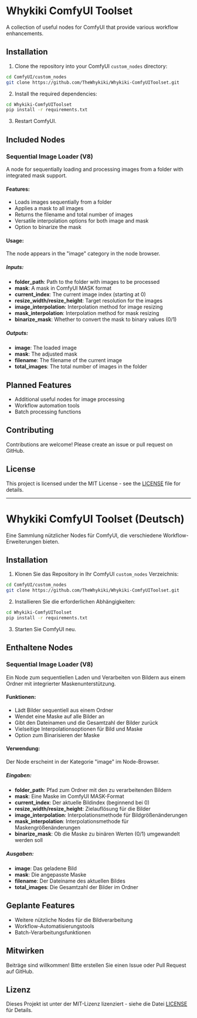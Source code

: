 # Whykiki ComfyUI Toolset

A collection of useful nodes for ComfyUI that provide various workflow enhancements.

## Installation

1. Clone the repository into your ComfyUI `custom_nodes` directory:

```bash
cd ComfyUI/custom_nodes
git clone https://github.com/TheWhykiki/Whykiki-ComfyUIToolset.git
```

2. Install the required dependencies:

```bash
cd Whykiki-ComfyUIToolset
pip install -r requirements.txt
```

3. Restart ComfyUI.

## Included Nodes

### Sequential Image Loader (V8)

A node for sequentially loading and processing images from a folder with integrated mask support.

#### Features:

- Loads images sequentially from a folder
- Applies a mask to all images
- Returns the filename and total number of images
- Versatile interpolation options for both image and mask
- Option to binarize the mask

#### Usage:

The node appears in the "image" category in the node browser.

##### Inputs:
- **folder_path**: Path to the folder with images to be processed
- **mask**: A mask in ComfyUI MASK format
- **current_index**: The current image index (starting at 0)
- **resize_width/resize_height**: Target resolution for the images
- **image_interpolation**: Interpolation method for image resizing
- **mask_interpolation**: Interpolation method for mask resizing
- **binarize_mask**: Whether to convert the mask to binary values (0/1)

##### Outputs:
- **image**: The loaded image
- **mask**: The adjusted mask
- **filename**: The filename of the current image
- **total_images**: The total number of images in the folder

## Planned Features

- Additional useful nodes for image processing
- Workflow automation tools
- Batch processing functions

## Contributing

Contributions are welcome! Please create an issue or pull request on GitHub.

## License

This project is licensed under the MIT License - see the [LICENSE](LICENSE) file for details.

---

# Whykiki ComfyUI Toolset (Deutsch)

Eine Sammlung nützlicher Nodes für ComfyUI, die verschiedene Workflow-Erweiterungen bieten.

## Installation

1. Klonen Sie das Repository in Ihr ComfyUI `custom_nodes` Verzeichnis:

```bash
cd ComfyUI/custom_nodes
git clone https://github.com/TheWhykiki/Whykiki-ComfyUIToolset.git
```

2. Installieren Sie die erforderlichen Abhängigkeiten:

```bash
cd Whykiki-ComfyUIToolset
pip install -r requirements.txt
```

3. Starten Sie ComfyUI neu.

## Enthaltene Nodes

### Sequential Image Loader (V8)

Ein Node zum sequentiellen Laden und Verarbeiten von Bildern aus einem Ordner mit integrierter Maskenunterstützung.

#### Funktionen:

- Lädt Bilder sequentiell aus einem Ordner
- Wendet eine Maske auf alle Bilder an
- Gibt den Dateinamen und die Gesamtzahl der Bilder zurück
- Vielseitige Interpolationsoptionen für Bild und Maske
- Option zum Binarisieren der Maske

#### Verwendung:

Der Node erscheint in der Kategorie "image" im Node-Browser.

##### Eingaben:
- **folder_path**: Pfad zum Ordner mit den zu verarbeitenden Bildern
- **mask**: Eine Maske im ComfyUI MASK-Format
- **current_index**: Der aktuelle Bildindex (beginnend bei 0)
- **resize_width/resize_height**: Zielauflösung für die Bilder
- **image_interpolation**: Interpolationsmethode für Bildgrößenänderungen
- **mask_interpolation**: Interpolationsmethode für Maskengrößenänderungen
- **binarize_mask**: Ob die Maske zu binären Werten (0/1) umgewandelt werden soll

##### Ausgaben:
- **image**: Das geladene Bild
- **mask**: Die angepasste Maske
- **filename**: Der Dateiname des aktuellen Bildes
- **total_images**: Die Gesamtzahl der Bilder im Ordner

## Geplante Features

- Weitere nützliche Nodes für die Bildverarbeitung
- Workflow-Automatisierungstools
- Batch-Verarbeitungsfunktionen

## Mitwirken

Beiträge sind willkommen! Bitte erstellen Sie einen Issue oder Pull Request auf GitHub.

## Lizenz

Dieses Projekt ist unter der MIT-Lizenz lizenziert - siehe die Datei [LICENSE](LICENSE) für Details. 
